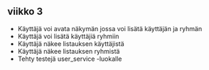 ## viikko 3

  - Käyttäjä voi avata näkymän jossa voi lisätä käyttäjän ja ryhmän
  - Käyttäjä voi lisätä käyttäjiä ryhmiin
  - Käyttäjä näkee listauksen käyttäjistä
  - Käyttäjä näkee listauksen ryhmistä
  - Tehty testejä user_service -luokalle
